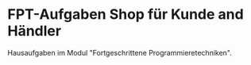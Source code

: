 # FPT-Aufgaben Shop für Kunde and Händler

Hausaufgaben im Modul "Fortgeschrittene Programmieretechniken". 
